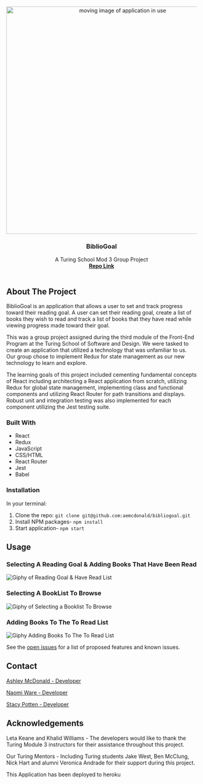 <br />
<p align="center">
  <a href="https://github.com/aemcdonald/bibliogoal">
    <img src="/src/BiblioGoal3.gif" alt="moving image of application in use" width="600">
  </a>
  <h3 align="center">BiblioGoal</h3>
  <p align="center">
    A Turing School Mod 3 Group Project
    <br />
    <a href="https://github.com/aemcdonald/bibliogoal"><strong>Repo Link</strong></a>
    <br />
    <br />
  </p>
</p>

## About The Project
BiblioGoal is an application that allows a user to set and track progress toward their reading goal. A user can set their reading goal, create a list of books they wish to read and track a list of books that they have read while viewing progress made toward their goal.

This was a group project assigned during the third module of the Front-End Program at the Turing School of Software and Design. We were tasked to create an application that utilized a technology that was unfamiliar to us. Our group chose to implement Redux for state management as our new technology to learn and explore.

The learning goals of this project included cementing fundamental concepts of React including architecting a React application from scratch, utilizing Redux for global state management, implementing class and functional components and utilizing React Router for path transitions and displays. Robust unit and integration testing was also implemented for each component utilizing the Jest testing suite.

### Built With
* React
* Redux
* JavaScript
* CSS/HTML
* React Router
* Jest
* Babel

### Installation
In your terminal:
1. Clone the repo:
`git clone git@github.com:aemcdonald/bibliogoal.git`
2. Install NPM packages- `npm install`
3. Start application- `npm start`

## Usage
### Selecting A Reading Goal & Adding Books That Have Been Read
![Giphy of Reading Goal & Have Read List](/src/BiblioGoal1.gif)

### Selecting A BookList To Browse
![Giphy of Selecting a Booklist To Browse](/src/BiblioGoal3.gif)

### Adding Books To The To Read List
![Giphy Adding Books To The To Read List](/src/BiblioGoal2.gif)

See the [open issues](https://github.com/aemcdonald/bibliogoal/issues) for a list of proposed features and known issues.

## Contact
[Ashley McDonald - Developer](https://github.com/aemcdonald)

[Naomi Ware - Developer](https://github.com/nware1066)

[Stacy Potten - Developer](https://github.com/stacyp2006)

## Acknowledgements
Leta Keane and Khalid Williams - The developers would like to thank the Turing Module 3 instructors for their assistance throughout this project.

Our Turing Mentors - Including Turing students Jake West, Ben McClung, Nick Hart and alumni Veronica Andrade for their support during this project.

This Application has been deployed to heroku
<!--  -->
